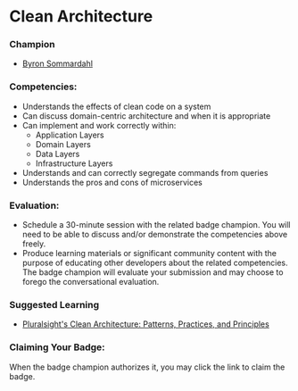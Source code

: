# Clean Architecture

### Champion

- [Byron Sommardahl](mailto:byron@acklenavenue.com)

### Competencies:

- Understands the effects of clean code on a system
- Can discuss domain-centric architecture and when it is appropriate
- Can implement and work correctly within:
  - Application Layers
  - Domain Layers
  - Data Layers
  - Infrastructure Layers
- Understands and can correctly segregate commands from queries
- Understands the pros and cons of microservices

### Evaluation:

- Schedule a 30-minute session with the related badge champion. You will need to be able to discuss and/or demonstrate the competencies above freely.
- Produce learning materials or significant community content with the purpose of educating other developers about the related competencies. The badge champion will evaluate your submission and may choose to forego the conversational evaluation.

### Suggested Learning

- [Pluralsight's Clean Architecture: Patterns, Practices, and Principles](https://www.pluralsight.com/courses/clean-architecture-patterns-practices-principles)

### Claiming Your Badge:

When the badge champion authorizes it, you may click the link to claim the badge.
